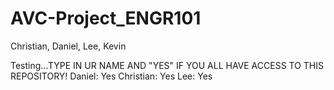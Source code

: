 # AVC-Project_ENGR101
Christian, Daniel, Lee, Kevin

Testing...TYPE IN UR NAME AND "YES" IF YOU ALL HAVE ACCESS TO THIS REPOSITORY!
Daniel: Yes
Christian: Yes
Lee: Yes
